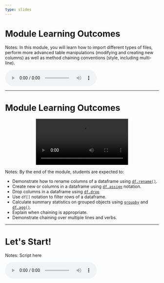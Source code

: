 ```yaml
---
type: slides
---
```


# Module Learning Outcomes

Notes: In this module, you will learn how to import different types of files, perform more advanced table manipulations (modifying and creating new columns) as well as method chaining conventions (style, including multi-line).

<html>
<audio controls >
  <source src="placeholder_audio.mp3" />
</audio></html>

---

# Module Learning Outcomes

<html>
<video style="display:block; margin: 0 auto;" width="60%" height="auto" controls >
  <source src="sample_video.mp4" type="video/mp4">
Your browser does not support the video tag.
</video></html>

Notes:
By the end of the module, students are expected to:
- Demonstrate how to rename columns of a dataframe using [`df.rename()`](https://pandas.pydata.org/pandas-docs/stable/reference/api/pandas.DataFrame.rename.html).
- Create new or columns in a dataframe using [`df.assign`](https://pandas.pydata.org/pandas-docs/stable/reference/api/pandas.DataFrame.assign.html) notation.
- Drop columns in a dataframe using [`df.drop`](https://pandas.pydata.org/pandas-docs/stable/reference/api/pandas.DataFrame.drop.html)
- Use `df[]` notation to filter rows of a dataframe.
- Calculate summary statistics on grouped objects using [`groupby`](https://pandas.pydata.org/pandas-docs/stable/reference/api/pandas.DataFrame.groupby.html) and [`df.agg()`](https://pandas.pydata.org/pandas-docs/stable/reference/api/pandas.DataFrame.agg.html).
- Explain when chaining is appropriate.
- Demonstrate chaining over multiple lines and verbs.

---

# Let's Start!

Notes: Script here
<html>
<audio controls >
  <source src="placeholder_audio.mp3" />
</audio></html>
